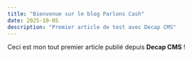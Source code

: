 ```yaml
---
title: "Bienvenue sur le blog Parlons Cash"
date: 2025-10-05
description: "Premier article de test avec Decap CMS"
---
```

Ceci est mon tout premier article publié depuis **Decap CMS** !
